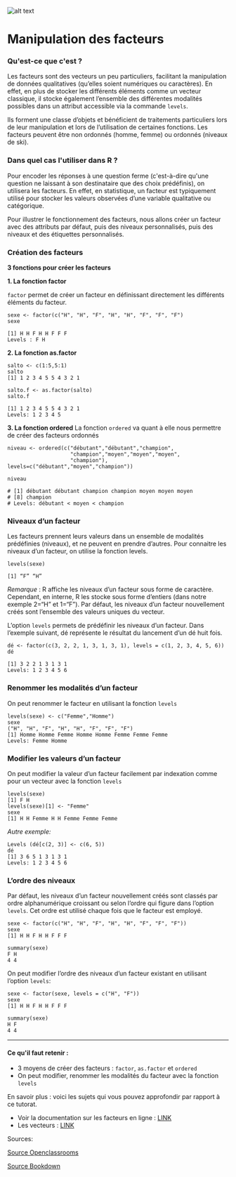 
![alt text](https://upload.wikimedia.org/wikipedia/commons/9/92/PSB_Paris_School_of_Business%2C_logo_cartouche_bleu%2C_2016.jpg "Title")

# Manipulation des facteurs

### Qu'est-ce que c'est ?
 
Les facteurs sont des vecteurs un peu particuliers, facilitant la manipulation de données qualitatives (qu’elles soient numériques ou caractères).
En effet, en plus de stocker les différents éléments comme un vecteur classique, il stocke également l’ensemble des différentes modalités possibles dans un attribut accessible via la commande `levels`.

Ils forment une classe d’objets et bénéficient de traitements particuliers lors de leur manipulation et lors de l’utilisation de certaines fonctions. Les facteurs peuvent être non ordonnés (homme, femme) ou ordonnés (niveaux de ski).

### Dans quel cas l'utiliser dans R ?
 
Pour encoder les réponses à une question ferme (c'est-à-dire qu'une question ne laissant à son destinataire que des choix prédéfinis), on utilisera les facteurs. En effet, en statistique, un facteur est typiquement utilisé pour stocker les valeurs observées d’une variable qualitative ou catégorique.
 
Pour illustrer le fonctionnement des facteurs, nous allons créer un facteur avec des attributs par défaut, puis des niveaux personnalisés, puis des niveaux et des étiquettes personnalisés.

### Création des facteurs

**3 fonctions pour créer les facteurs**
 
**1.	La fonction factor**

`factor` permet de créer un facteur en définissant directement les différents éléments du facteur.

``` 
sexe <- factor(c("H", "H", "F", "H", "H", "F", "F", "F") 
sexe

[1] H H F H H F F F
Levels : F H
```

**2.	La fonction as.factor**

``` 
salto <- c(1:5,5:1)
salto
[1] 1 2 3 4 5 5 4 3 2 1

salto.f <- as.factor(salto)
salto.f

[1] 1 2 3 4 5 5 4 3 2 1
Levels: 1 2 3 4 5
```

**3.	La fonction ordered**
La fonction  `ordered`  va quant à elle nous permettre de créer des facteurs ordonnés

```
niveau <- ordered(c("débutant","débutant","champion",
                    "champion","moyen","moyen","moyen",
                    "champion"),
levels=c("débutant","moyen","champion"))

niveau

# [1] débutant débutant champion champion moyen moyen moyen
# [8] champion
# Levels: débutant < moyen < champion 
```

### Niveaux d’un facteur

Les facteurs prennent leurs valeurs dans un ensemble de modalités prédéfinies (niveaux), et ne peuvent en prendre d’autres.
Pour connaitre les niveaux d’un facteur, on utilise la fonction levels.

```
levels(sexe)
```
```
[1] “F” “H”
```

_Remarque_ : R affiche les niveaux d’un facteur sous forme de caractère. Cependant, en interne, R les stocke sous forme d’entiers (dans notre exemple 2=“H” et 1=“F”).
Par défaut, les niveaux d’un facteur nouvellement créés sont l’ensemble des valeurs uniques du vecteur.

L’option `levels` permets de prédéfinir les niveaux d’un facteur. Dans l’exemple suivant, dé représente le résultat du lancement d’un dé huit fois.

```
dé <- factor(c(3, 2, 2, 1, 3, 1, 3, 1), levels = c(1, 2, 3, 4, 5, 6))
dé
```
```
[1] 3 2 2 1 3 1 3 1
Levels: 1 2 3 4 5 6
```
### Renommer les modalités d’un facteur

On peut renommer le facteur en utilisant la fonction ```levels```

```
levels(sexe) <- c("Femme","Homme")
sexe
("H", "H", "F", "H", "H", "F", "F", "F")
[1] Homme Homme Femme Homme Homme Femme Femme Femme
Levels: Femme Homme
````

### Modifier les valeurs d’un facteur

On peut modifier la valeur d’un facteur facilement par indexation comme pour un vecteur avec la fonction ```levels```

```
levels(sexe) 
[1] F H
levels(sexe)[1] <- "Femme"
sexe
[1] H H Femme H H Femme Femme Femme
```

_Autre exemple:_
```
Levels (dé[c(2, 3)] <- c(6, 5))
dé	
[1] 3 6 5 1 3 1 3 1
Levels: 1 2 3 4 5 6
```

### L’ordre des niveaux

Par défaut, les niveaux d’un facteur nouvellement créés sont classés par ordre alphanumérique croissant ou selon l’ordre qui figure dans l’option ```levels```. Cet ordre est utilisé chaque fois que le facteur est employé.

```
sexe <- factor(c("H", "H", "F", "H", "H", "F", "F", "F"))
sexe
[1] H H F H H F F F
```

```
summary(sexe)
F H
4 4
```

On peut modifier l’ordre des niveaux d’un facteur existant en utilisant l’option ```levels```:

```
sexe <- factor(sexe, levels = c("H", "F"))
sexe
[1] H H F H H F F F
```
```
summary(sexe)
H F
4 4
```

----------------------------------------------------------------------
#### **Ce qu'il faut retenir** :
- 3 moyens de créer des facteurs : ```factor```, ```as.factor``` et ```ordered```
- On peut modifier, renommer les modalités du facteur avec la fonction ```levels```
 
 
 
En savoir plus : voici les sujets qui vous pouvez approfondir par rapport à ce tutorat.
- Voir la documentation sur les facteurs en ligne : [LINK](https://sodocumentation.net/fr/r/topic/1104/facteurs)
- Les vecteurs : [LINK](https://sodocumentation.net/fr/r/topic/1088/creation-de-vecteurs)
 
Sources:

[Source Openclassrooms](https://openclassrooms.com/fr/courses/4525256-initiez-vous-au-langage-r-pour-analyser-vos-donnees/6250873-utilisez-les-facteurs)

[Source Bookdown](https://bookdown.org/ael/rexplor/chap3-2.html)

